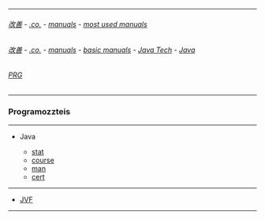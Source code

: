 
---

###### [改善](https://github.com/ttltrk/0C/blob/master/README.MD) - [.co.](https://github.com/ttltrk/PRG/blob/master/CODING.MD) - [manuals](https://github.com/ttltrk/PRG/blob/master/MAN.MD) - [most used manuals](https://github.com/ttltrk/PRG/blob/master/MUM.MD)

###### [改善](https://github.com/ttltrk/0C/blob/master/README.MD) - [.co.](https://github.com/ttltrk/PRG/blob/master/CODING.MD) - [manuals](https://github.com/ttltrk/PRG/blob/master/MAN.MD) - [basic manuals](https://github.com/ttltrk/PRG/blob/master/MANUALS.MD) - [Java Tech](https://github.com/ttltrk/PRG/blob/master/JAVA/DOC/JT/JT.MD) - [Java](https://github.com/ttltrk/PRG/blob/master/JAVA/DOC/OJM/OJM.MD) 

###### [PRG](https://github.com/ttltrk/PRG)

---

### Programozzteis

---

* Java

  + [stat]()
  + [course](http://programozzteis.hu/author/programozzteis/)
  + [man](https://github.com/ttltrk/PRG/blob/master/JAVA/DOC/BJM/TOMI/JJ.MD)
  + [cert]()
  
---

* [JVF](https://github.com/ttltrk/PRG/blob/master/JAVA/DOC/OJM/JVF/JVF.MD)
  
---
